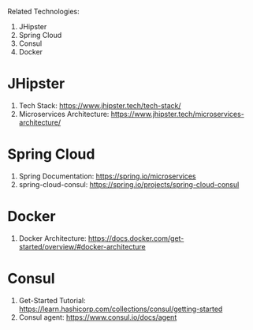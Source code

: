 Related Technologies:
1. JHipster
2. Spring Cloud
3. Consul
4. Docker


# JHipster
1. Tech Stack: https://www.jhipster.tech/tech-stack/
2. Microservices Architecture:  https://www.jhipster.tech/microservices-architecture/

# Spring Cloud
1. Spring Documentation: https://spring.io/microservices
2. spring-cloud-consul: https://spring.io/projects/spring-cloud-consul

# Docker
1. Docker Architecture: https://docs.docker.com/get-started/overview/#docker-architecture

# Consul
1. Get-Started Tutorial: https://learn.hashicorp.com/collections/consul/getting-started
2. Consul agent: https://www.consul.io/docs/agent
